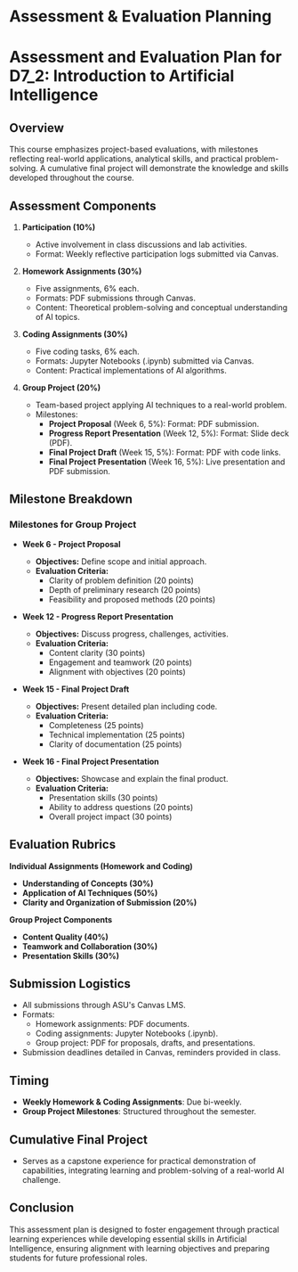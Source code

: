 Assessment & Evaluation Planning
================================

# Assessment and Evaluation Plan for D7_2: Introduction to Artificial Intelligence

## Overview
This course emphasizes project-based evaluations, with milestones reflecting real-world applications, analytical skills, and practical problem-solving. A cumulative final project will demonstrate the knowledge and skills developed throughout the course.

## Assessment Components
1. **Participation (10%)**
   - Active involvement in class discussions and lab activities.
   - Format: Weekly reflective participation logs submitted via Canvas.

2. **Homework Assignments (30%)**
   - Five assignments, 6% each.
   - Formats: PDF submissions through Canvas.
   - Content: Theoretical problem-solving and conceptual understanding of AI topics.

3. **Coding Assignments (30%)**
   - Five coding tasks, 6% each.
   - Formats: Jupyter Notebooks (.ipynb) submitted via Canvas.
   - Content: Practical implementations of AI algorithms.

4. **Group Project (20%)**
   - Team-based project applying AI techniques to a real-world problem.
   - Milestones:
     - **Project Proposal** (Week 6, 5%): Format: PDF submission.
     - **Progress Report Presentation** (Week 12, 5%): Format: Slide deck (PDF).
     - **Final Project Draft** (Week 15, 5%): Format: PDF with code links.
     - **Final Project Presentation** (Week 16, 5%): Live presentation and PDF submission.

## Milestone Breakdown
### Milestones for Group Project
- **Week 6 - Project Proposal**
  - **Objectives:** Define scope and initial approach.
  - **Evaluation Criteria:**
    - Clarity of problem definition (20 points)
    - Depth of preliminary research (20 points)
    - Feasibility and proposed methods (20 points)
  
- **Week 12 - Progress Report Presentation**
  - **Objectives:** Discuss progress, challenges, activities.
  - **Evaluation Criteria:**
    - Content clarity (30 points)
    - Engagement and teamwork (20 points)
    - Alignment with objectives (20 points)

- **Week 15 - Final Project Draft**
  - **Objectives:** Present detailed plan including code.
  - **Evaluation Criteria:**
    - Completeness (25 points)
    - Technical implementation (25 points)
    - Clarity of documentation (25 points)

- **Week 16 - Final Project Presentation**
  - **Objectives:** Showcase and explain the final product.
  - **Evaluation Criteria:**
    - Presentation skills (30 points)
    - Ability to address questions (20 points)
    - Overall project impact (30 points)

## Evaluation Rubrics
**Individual Assignments (Homework and Coding)**
- **Understanding of Concepts (30%)**
- **Application of AI Techniques (50%)**
- **Clarity and Organization of Submission (20%)**

**Group Project Components**
- **Content Quality (40%)**
- **Teamwork and Collaboration (30%)**
- **Presentation Skills (30%)**

## Submission Logistics
- All submissions through ASU's Canvas LMS.
- Formats:
  - Homework assignments: PDF documents.
  - Coding assignments: Jupyter Notebooks (.ipynb).
  - Group project: PDF for proposals, drafts, and presentations.
- Submission deadlines detailed in Canvas, reminders provided in class.

## Timing
- **Weekly Homework & Coding Assignments**: Due bi-weekly.
- **Group Project Milestones**: Structured throughout the semester.

## Cumulative Final Project
- Serves as a capstone experience for practical demonstration of capabilities, integrating learning and problem-solving of a real-world AI challenge.

## Conclusion
This assessment plan is designed to foster engagement through practical learning experiences while developing essential skills in Artificial Intelligence, ensuring alignment with learning objectives and preparing students for future professional roles.